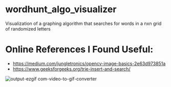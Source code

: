 # wordhunt_algo_visualizer
Visualization of a graphing algorithm that searches for words in a nxn grid of randomized letters 

# Online References I Found Useful:

- https://medium.com/jungletronics/opencv-image-basics-2e63d973851a
- https://www.geeksforgeeks.org/trie-insert-and-search/

![output-ezgif com-video-to-gif-converter](https://github.com/user-attachments/assets/48c80030-a80b-42df-96eb-6f55d9f3d511)
